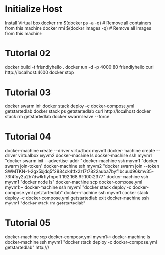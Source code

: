 # Initialize Host
Install Virtual box
docker rm $(docker ps -a -q)           # Remove all containers from this machine
docker rmi $(docker images -q)             # Remove all images from this machine

# Tutorial 02
docker build -t friendlyhello .
docker run -d -p 4000:80 friendlyhello
curl http://localhost:4000
docker stop <CONTAINER ID>

# Tutorial 03
docker swarm init
docker stack deploy -c docker-compose.yml getstartedlab
docker stack ps getstartedlab
curl http://localhost
docker stack rm getstartedlab
docker swarm leave --force

# Tutorial 04
docker-machine create --driver virtualbox myvm1
docker-machine create --driver virtualbox myvm2
docker-machine ls
docker-machine ssh myvm1 "docker swarm init --advertise-addr <myvm1 IP:2377>"
docker-machine ssh myvm1 "docker swarm join-token"
docker-machine ssh myvm2 "docker swarm join --token SWMTKN-1-2gx5bjdq5f2884ck4tfx2z17t7822auba7byf1bquud96kmv35-73f4fyy2u2h7dw6rfiyfnpcfl 192.168.99.100:2377"
docker-machine ssh myvm1 "docker node ls"
docker-machine scp docker-compose.yml myvm1:~
docker-machine ssh myvm1 "docker stack deploy -c docker-compose.yml getstartedlab"
docker-machine ssh myvm1
docker stack deploy -c docker-compose.yml getstartedlab
exit
docker-machine ssh myvm1 "docker stack rm getstartedlab"

# Tutorial 05
docker-machine scp docker-compose.yml myvm1:~
docker-machine ls
docker-machine ssh myvm1 "docker stack deploy -c docker-compose.yml getstartedlab"
http://<myvm1 IP:8080>/
